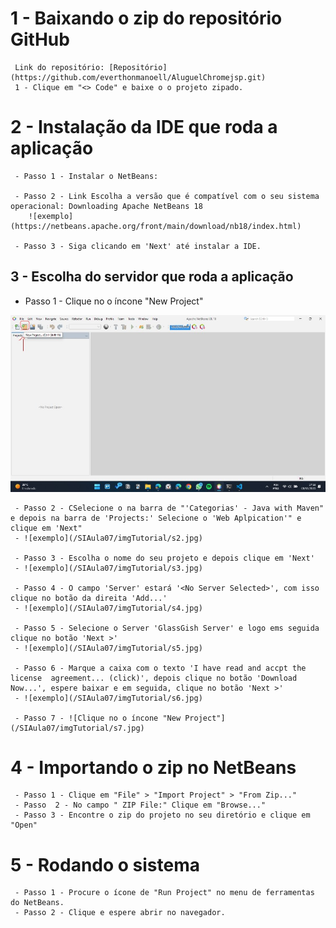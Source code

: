 # 1 - Baixando o zip do repositório GitHub
     Link do repositório: [Repositório](https://github.com/everthonmanoell/AluguelChromejsp.git)
     1 - Clique em "<> Code" e baixe o o projeto zipado.


# 2 - Instalação da IDE que roda a aplicação
     - Passo 1 - Instalar o NetBeans:

	 - Passo 2 - Link Escolha a versão que é compatível com o seu sistema operacional: Downloading Apache NetBeans 18
        ![exemplo](https://netbeans.apache.org/front/main/download/nb18/index.html)

     - Passo 3 - Siga clicando em 'Next' até instalar a IDE.
## 3 - Escolha do servidor que roda a aplicação
- Passo 1 - Clique no o íncone "New Project"
<p align="center"><img src="https://github.com/everthonmanoell/AluguelChromejsp/blob/main/SIAula07/imgTutorial/s1.jpg"><p>

     - Passo 2 - CSelecione o na barra de "'Categorias' - Java with Maven" e depois na barra de 'Projects:' Selecione o 'Web Aplpication'" e clique em 'Next" 
     - ![exemplo](/SIAula07/imgTutorial/s2.jpg)

     - Passo 3 - Escolha o nome do seu projeto e depois clique em 'Next'
     - ![exemplo](/SIAula07/imgTutorial/s3.jpg)
    
     - Passo 4 - O campo 'Server' estará '<No Server Selected>', com isso clique no botão da direita 'Add...'
     - ![exemplo](/SIAula07/imgTutorial/s4.jpg)

     - Passo 5 - Selecione o Server 'GlassGish Server' e logo ems seguida clique no botão 'Next >'
     - ![exemplo](/SIAula07/imgTutorial/s5.jpg)
  
     - Passo 6 - Marque a caixa com o texto 'I have read and accpt the license  agreement... (click)', depois clique no botão 'Download Now...', espere baixar e em seguida, clique no botão 'Next >' 
     - ![exemplo](/SIAula07/imgTutorial/s6.jpg)

     - Passo 7 - ![Clique no o íncone "New Project"](/SIAula07/imgTutorial/s7.jpg)

# 4 - Importando o zip no NetBeans
     - Passo 1 - Clique em "File" > "Import Project" > "From Zip..."
     - Passo  2 - No campo " ZIP File:" Clique em "Browse..." 
     - Passo 3 - Encontre o zip do projeto no seu diretório e clique em "Open"
  
# 5 - Rodando o sistema
     - Passo 1 - Procure o ícone de "Run Project" no menu de ferramentas do NetBeans.
     - Passo 2 - Clique e espere abrir no navegador.

